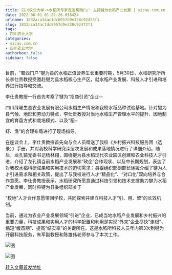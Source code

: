 ```yaml
---
title: 四川农业大学->水稻所专家走进蜀西门户 支持犍为水稻产业发展 | sicau.com.cn
date: 2022-06-01 01:22:26.058424
urlname: 1832aca34ac1dc8957d9e338c92473f1
slug: 1832aca34ac1dc8957d9e338c92473f1
tags: 
- 四川农业大学
categories:
- sicau.com.cn
- 四川农业大学
authorbox: false
sidebar: false
---
```

目前，“蜀西门户”犍为县的水稻正值营养生长重要时期，5月30日，水稻研究所所长李仕贵教授受邀赴犍为县水稻核心生产区，就水稻产业发展、科技人才引进和培养进行指导和交流。

李仕贵教授一行首先考察了犍为“招商引资”企业--

四川绿曜生态农业发展有限公司水稻生产情况和我校水稻品种试验基地。针对犍为县气候、地形和劳动力特点，李仕贵教授对当地水稻生产管理水平的提升、因地制宜的育苗方式和栽培模式、以及“稻+
<!--more-->
虾、渔”的合理布局进行了现场指导。

在座谈会上，李仕贵教授首先向与会人员赠送了我校《乡村振兴科技服务团（选录）》手册，并对我校科学研究深层次发展和成果落地情况进行了详细介绍。随后，龙孔镇党委书记杨林翔，围绕犍为县水稻现代农业园区创建和农业科技人才引进，介绍了龙孔镇当前水稻产业发展和“政企”合作现状、以及中长期规划，表达了对我校水稻科研成果和实用技术的迫切需求；县委组织部副部长徐媛介绍了犍为人才引进需求和相关政策，提出了与我校进行人才“精品化”、“对口化”双向培养与合作意愿。李仕贵教授表示，水稻研究所愿意通过科技引领和技术支撑助力犍为水稻产业发展，同时将犍为县委组织部关于

“校地”人才合作意愿带回学校，共同探索并建立科技人才“引、用、留”的长效机制。

当前，通过为农业产业发展领域“引进”企业，已成当地水稻产业发展和乡村振兴的重要力量，科技成果和实用人才的科学配置和利用是实现“外来”企业尽快“走根”、缩短“缓苗期”、提高“结实率”的关键所在。这是水稻所科技人员年内第3次到犍为开展科技服务，朱军副教授和陈雄伟老师参与了本次工作。

![图](https://news.sicau.edu.cn/__local/2/AE/C6/9FF1A4E451EA9586FDCC47254B3_BD6216BD_6AC5.jpg)

![图](https://news.sicau.edu.cn/__local/3/0A/A6/38AF47A390F470565340E750018_10DA56E3_49FC8.jpg)

[转入文章首发地址](https://news.sicau.edu.cn/info/1078/68072.htm)